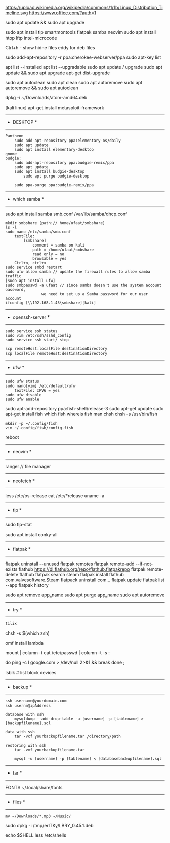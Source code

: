 https://upload.wikimedia.org/wikipedia/commons/1/1b/Linux_Distribution_Timeline.svg
https://www.office.com/?auth=1

sudo apt update && sudo apt upgrade

sudo apt install tlp smartmontools flatpak samba neovim
sudo apt install htop lftp intel-microcode

Ctrl+h - show hidne files
eddy for deb files

sudo add-apt-repository -r ppa:cherokee-webserver/ppa
sudo apt-key list

apt list --installed
apt list --upgradable
sudo apt update / upgrade
sudo apt update && sudo apt upgrade
apt-get dist-upgrade

sudo apt autoclean
sudo apt clean
sudo apt autoremove
sudo apt autoremove && sudo apt autoclean

dpkg -i ~/Downloads/atom-amd64.deb

[kali linux] apt-get install metasploit-framework

***********
* DESKTOP *
***********
	Pantheon
		sudo add-apt-repository ppa:elementary-os/daily
		sudo apt update
		sudo apt install elementary-desktop
	gnome
	budgie:
		sudo add-apt-repository ppa:budgie-remix/ppa
		sudo apt update
		sudo apt install budgie-desktop
			sudo apt purge budgie-desktop

		sudo ppa-purge ppa:budgie-remix/ppa
***************
* which samba *
***************
sudo apt install samba
	smb.conf
	/var/lib/samba/dhcp.conf
	
	mkdir smbshare [path:// home/ufaat/smbshare]
	ls -l
	sudo nano /etc/samba/smb.conf
		textFile:
			[smbshare]
				comment = samba on kali
				path = /home/ufaat/smbshare
				read only = no
				browsable = yes
		Ctrl+o, ctrl+x
	sudo service smbd restart
	sudo ufw allow samba // update the firewall rules to allow samba traffic
	[sudo apt install ufw]
	sudo smbpasswd -a ufaat // since samba doesn't use the system account oassword, 
					we need to set up a Samba password for our user account
	ifconfig [\\192.168.1.43\smbshare][kali]
******************	
* openssh-server *
******************
	sudo service ssh status
	sudo vim /etc/ssh/sshd_config
	sudo service ssh start/ stop

	scp remoteHost:localFile destinationDirectory
	scp localFile remoteHost:destinationDirectory

*******
* ufw *
*******
	sudo ufw status
	sudo nano[vim] /etc/default/ufw
		textFile: IPV6 = yes
	sudo ufw disable
	sudo ufw enable

sudo apt-add-repository ppa:fish-shell/release-3
sudo apt-get update
sudo apt-get install fish
	which fish
	whereis fish
	man chsh
	chsh -s /usr/bin/fish
	
	mkdir -p ~/.config/fish
	vim ~/.config/fish/config.fish

reboot

**********
* neovim *
**********

ranger // file manager

************
* neofetch *
************

less /etc/os-release
cat /etc/*release
uname -a

*******
* tlp *
*******
sudo tlp-stat

sudo apt install conky-all

***********
* flatpak *
***********

flatpak uninstall --unused
flatpak remotes
flatpak remote-add --if-not-exists flathub https://dl.flathub.org/repo/flathub.flatpakrepo
flatpak remote-delete flathub
flatpak search steam
flatpak install flathub com.valvesoftware.Steam
flatpack uninstall com...
flatpak update
flatpak list --app
flatpak history

sudo apt remove app_name
sudo apt purge app_name
sudo apt autoremove

*******
* try *
*******
	tilix

chsh -s $(which zsh)

omf install lambda

mount | column -t
cat /etc/passwd | column -t -s :

do
ping -c l google.com > /dev/null 2>&1 && break
done ;

lsblk # list block devices

**********
* backup *
**********
	ssh username@yourdomain.com
	ssh usernm@ipAddress

	database with ssh
		mysqldump --add-drop-table -u [username] -p [tablename] > [backupfilename].sql
	
	data with ssh
		tar -vcf yourbackupfilename.tar /directory/path
	
	restoring with ssh
		tar -vxf yourbackupfilename.tar

		mysql -u [username] -p [tablename] < [databasebackupfilename].sql

*******
* tar *
*******

FONTS
	~/.local/share/fonts

*********
* files *
*********
	mv ~/Downloads/*.mp3 ~/Music/

sudo dpkg -i /tmp/erlTKy/LBRY_0.45.1.deb

echo $SHELL
less /etc/shells